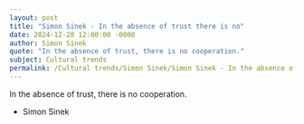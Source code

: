 ```yaml
---
layout: post
title: "Simon Sinek - In the absence of trust there is no"
date: 2024-12-28 12:00:00 -0000
author: Simon Sinek
quote: "In the absence of trust, there is no cooperation."
subject: Cultural trends
permalink: /Cultural trends/Simon Sinek/Simon Sinek - In the absence of trust there is no
---
```


In the absence of trust, there is no cooperation.

- Simon Sinek
